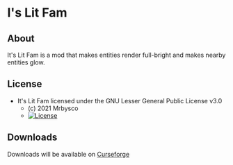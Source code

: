 # I's Lit Fam #

## About ##
It's Lit Fam is a mod that makes entities render full-bright and makes nearby entities glow.

## License ##
* It's Lit Fam licensed under the GNU Lesser General Public License v3.0
  - (c) 2021 Mrbysco
  - [![License](https://img.shields.io/badge/License-MIT-red.svg?style=flat)](http://opensource.org/licenses/MIT)

## Downloads ##
Downloads will be available on [Curseforge](https://www.curseforge.com/minecraft/mc-mods/lit-fam)